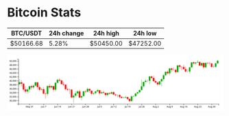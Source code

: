 # Bitcoin Stats

BTC/USDT|24h change|24h high|24h low|
|---|---|---|---|
|$50166.68|5.28%|$50450.00|$47252.00|

<img src="./chart.svg">
